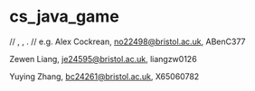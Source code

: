 # cs_java_game
// <name>, <email>, <github-username>. 
// e.g. Alex Cockrean, no22498@bristol.ac.uk, ABenC377

Zewen Liang, je24595@bristol.ac.uk, liangzw0126

Yuying Zhang, bc24261@bristol.ac.uk, X65060782

